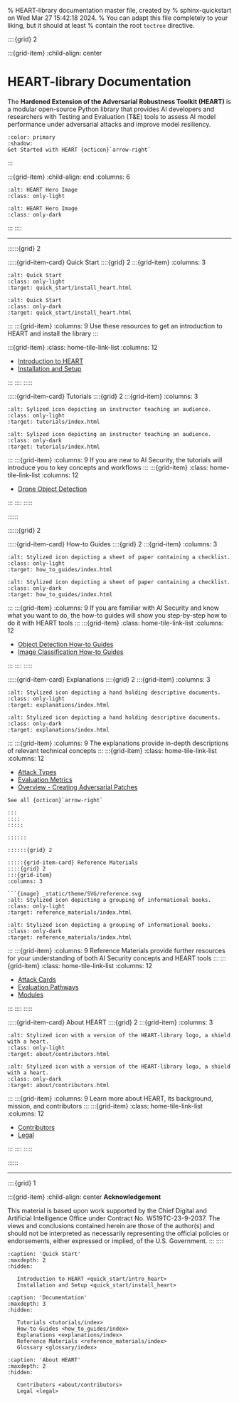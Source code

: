 <!-- markdownlint-disable MD041 -->
% HEART-library documentation master file, created by
% sphinx-quickstart on Wed Mar 27 15:42:18 2024.
% You can adapt this file completely to your liking, but it should at least
% contain the root `toctree` directive.
<!-- markdownlint-enable MD041 -->

::::{grid} 2

:::{grid-item}
:child-align: center

# HEART-library Documentation

The **Hardened Extension of the Adversarial Robustness Toolkit (HEART)** is a modular open-source Python library that
provides AI developers and researchers with Testing and Evaluation (T&E) tools to assess AI model performance under
adversarial attacks and improve model resiliency.

```{button-link} quick_start/install_heart.html
:color: primary
:shadow:
Get Started with HEART {octicon}`arrow-right`
```

:::

:::{grid-item}
:child-align: end
:columns: 6

```{image} _static/theme/4x/HEART-Hero-Cycle_2@4x.png
:alt: HEART Hero Image
:class: only-light
```

```{image} _static/theme/4x/HEART-Hero-Cycle_2-dark@4x.png
:alt: HEART Hero Image
:class: only-dark
```

:::
::::

---

::::::{grid} 2

:::::{grid-item-card} Quick Start
::::{grid} 2
:::{grid-item}
:columns: 3

```{image} _static/theme/SVG/quick-start.svg
:alt: Quick Start
:class: only-light
:target: quick_start/install_heart.html
```

```{image} _static/theme/SVG/quick-start-dark.svg
:alt: Quick Start
:class: only-dark
:target: quick_start/install_heart.html
```

:::
:::{grid-item}
:columns: 9
Use these resources to get an introduction to HEART and install the library
:::

:::{grid-item}
:class: home-tile-link-list
:columns: 12

- [Introduction to HEART](quick_start/intro_heart.md)
- [Installation and Setup](quick_start/install_heart.md)

<!-- ```{button-link} https://example.com
See all {octicon}`arrow-right`
``` -->

:::
::::
:::::

:::::{grid-item-card} Tutorials
::::{grid} 2
:::{grid-item}
:columns: 3

```{image} _static/theme/SVG/tutorial.svg
:alt: Sylized icon depicting an instructor teaching an audience.
:class: only-light
:target: tutorials/index.html
```

```{image} _static/theme/SVG/tutorial-dark.svg
:alt: Sylized icon depicting an instructor teaching an audience.
:class: only-dark
:target: tutorials/index.html
```

:::
:::{grid-item}
:columns: 9
If you are new to AI Security, the tutorials will introduce you to key concepts and workflows
:::
:::{grid-item}
:class: home-tile-link-list
:columns: 12

- [Drone Object Detection](tutorials/drone_tutorial/index.md)

<!-- ```{button-link} tutorials/index.html
See all {octicon}`arrow-right`
``` -->

:::
::::
:::::

::::::

::::::{grid} 2

:::::{grid-item-card} How-to Guides
::::{grid} 2
:::{grid-item}
:columns: 3

```{image} _static/theme/SVG/How-to.svg
:alt: Stylized icon depicting a sheet of paper containing a checklist.
:class: only-light
:target: how_to_guides/index.html
```

```{image} _static/theme/SVG/How-to-dark.svg
:alt: Stylized icon depicting a sheet of paper containing a checklist.
:class: only-dark
:target: how_to_guides/index.html
```

:::
:::{grid-item}
:columns: 9
If you are familiar with AI Security and know what you want to do, the how-to guides will show you step-by-step how to
do it with HEART tools
:::
:::{grid-item}
:class: home-tile-link-list
:columns: 12

- [Object Detection How-to Guides](how_to_guides/object_detection/index.md)
- [Image Classification How-to Guides](how_to_guides/image_classification/index.md)

<!-- ```{button-link} how_to_guides/index.html
See all {octicon}`arrow-right`
``` -->

:::
::::
:::::

:::::{grid-item-card} Explanations
::::{grid} 2
:::{grid-item}
:columns: 3

```{image} _static/theme/SVG/explanation.svg
:alt: Stylized icon depicting a hand holding descriptive documents.
:class: only-light
:target: explanations/index.html
```

```{image} _static/theme/SVG/explanation-dark.svg
:alt: Stylized icon depicting a hand holding descriptive documents.
:class: only-dark
:target: explanations/index.html
```

:::
:::{grid-item}
:columns: 9
The explanations provide in-depth descriptions of relevant technical concepts
:::
:::{grid-item}
:class: home-tile-link-list
:columns: 12

- [Attack Types](explanations/attack_types.md)
- [Evaluation Metrics](explanations/evaluation_metrics.md)
- [Overview - Creating Adversarial Patches](explanations/PatchDocumentation.md)

```{button-link} explanations/index.html
See all {octicon}`arrow-right`

:::
::::
:::::

::::::

::::::{grid} 2

:::::{grid-item-card} Reference Materials
::::{grid} 2
:::{grid-item}
:columns: 3

```{image} _static/theme/SVG/reference.svg
:alt: Stylized icon depicting a grouping of informational books.
:class: only-light
:target: reference_materials/index.html
```

```{image} _static/theme/SVG/reference-dark.svg
:alt: Stylized icon depicting a grouping of informational books.
:class: only-dark
:target: reference_materials/index.html
```

:::
:::{grid-item}
:columns: 9
Reference Materials provide further resources for your understanding of both AI Security concepts and HEART tools
:::
:::{grid-item}
:class: home-tile-link-list
:columns: 12

- [Attack Cards](reference_materials/attack_cards/index.md)
- [Evaluation Pathways](reference_materials/evaluation_pathways.md)
- [Modules](modules/index.md)

<!-- ```{button-link} reference_materials/index.html
See all {octicon}`arrow-right`
``` -->

:::
::::
:::::

:::::{grid-item-card} About HEART
::::{grid} 2
:::{grid-item}
:columns: 3

```{image} _static/theme/SVG/about.svg
:alt: Stylized icon with a version of the HEART-library logo, a shield with a heart.
:class: only-light
:target: about/contributors.html
```

```{image} _static/theme/SVG/about-dark.svg
:alt: Stylized icon with a version of the HEART-library logo, a shield with a heart.
:class: only-dark
:target: about/contributors.html
```

:::
:::{grid-item}
:columns: 9
Learn more about HEART, its background, mission, and contributors
:::
:::{grid-item}
:class: home-tile-link-list
:columns: 12

- [Contributors](about/contributors.md)
- [Legal](legal.md)

:::
::::
:::::

::::::

---

::::{grid} 1

:::{grid-item}
:child-align: center
**Acknowledgement**

This material is based upon work supported by the Chief Digital and Artificial Intelligence Office under Contract No.
W519TC-23-9-2037. The views and conclusions contained herein are those of the author(s) and should not be interpreted as
necessarily representing the official policies or endorsements, either expressed or implied, of the U.S. Government.
:::
::::

```{toctree}
:caption: 'Quick Start'
:maxdepth: 2
:hidden:

   Introduction to HEART <quick_start/intro_heart>
   Installation and Setup <quick_start/install_heart>
```

```{toctree}
:caption: 'Documentation'
:maxdepth: 3
:hidden:

   Tutorials <tutorials/index>
   How-to Guides <how_to_guides/index>
   Explanations <explanations/index>
   Reference Materials <reference_materials/index>
   Glossary <glossary/index>
```

```{toctree}
:caption: 'About HEART'
:maxdepth: 2
:hidden:

   Contributors <about/contributors>
   Legal <legal>
```

